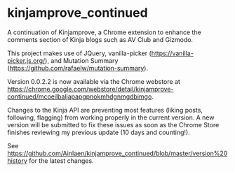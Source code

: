 # kinjamprove_continued
A continuation of Kinjamprove, a Chrome extension to enhance the comments section of Kinja blogs such as AV Club and Gizmodo.

This project makes use of JQuery, vanilla-picker (https://vanilla-picker.js.org/), and Mutation Summary (https://github.com/rafaelw/mutation-summary).

Version 0.0.2.2 is now available via the Chrome webstore at https://chrome.google.com/webstore/detail/kinjamprove-continued/mcoeilbaljapapgpnokmhdgnmgdbimgo.

Changes to the Kinja API are preventing most features (liking posts, following, flagging) from working properly in the current version. A new version will be submitted to fix these issues as soon as the Chrome Store finishes reviewing my previous update (10 days and counting!).

See https://github.com/Ainlaen/kinjamprove_continued/blob/master/version%20history for the latest changes.
